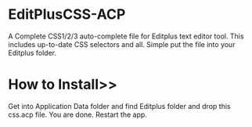 EditPlusCSS-ACP
===============

A Complete CSS1/2/3 auto-complete file for Editplus text editor tool. This includes up-to-date CSS selectors and all. Simple put the file into your Editplus folder.


How to Install>>
================
Get into Application Data folder and find Editplus folder and drop this css.acp file. You are done. Restart the app.
